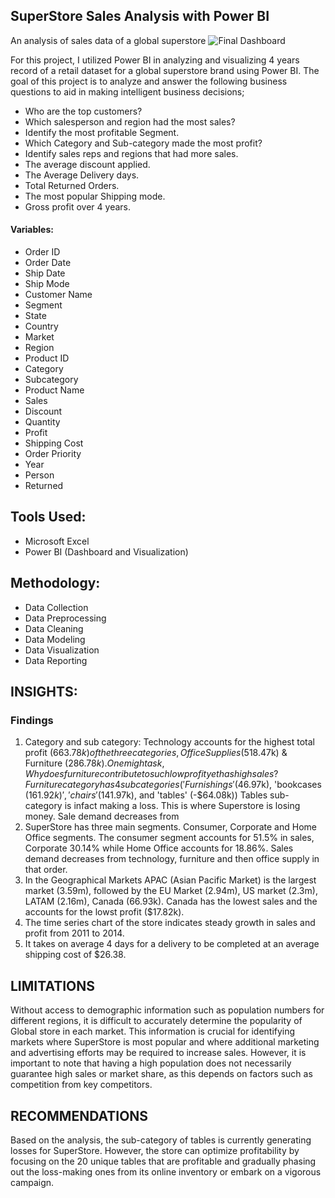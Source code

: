 ## SuperStore Sales Analysis with Power BI
An analysis of sales data of a global superstore
![Final Dashboard](https://user-images.githubusercontent.com/36298235/220062406-2dbe43f0-8255-4965-8f33-ecb6a122ccf9.JPG)



For this project, I utilized Power BI in analyzing and visualizing 4 years record of a retail dataset for a global superstore brand using Power BI.
The goal of this project is to analyze and answer the following business questions to aid in making intelligent business decisions;
- Who are the top customers?
- Which salesperson and region had the most sales?
- Identify the most profitable Segment.
- Which Category and Sub-category made the most profit?
- Identify sales reps and regions that had more sales.
- The average discount applied.
- The Average Delivery days.
- Total Returned Orders.
- The most popular Shipping mode.
- Gross profit over 4 years.
#### Variables:
- Order ID
- Order Date
- Ship Date
- Ship Mode
- Customer Name
- Segment
- State
- Country
- Market
- Region
- Product ID
- Category
- Subcategory
- Product Name
- Sales
- Discount
- Quantity
- Profit
- Shipping Cost
- Order Priority
- Year
- Person
- Returned
## Tools Used:
- Microsoft Excel
- Power BI (Dashboard and Visualization)
## Methodology:
- Data Collection
- Data Preprocessing
- Data Cleaning
- Data Modeling
- Data Visualization
- Data Reporting
## INSIGHTS:
### Findings
1. Category and sub category: Technology accounts for the highest total profit ($663.78k) of the three categories, Office Supplies ($518.47k) & Furniture ($286.78k). One might ask, Why does furniture contribute to such low profit yet has high sales? Furniture category has 4 subcategories ('Furnishings' ($46.97k), 'bookcases ($161.92k)', 'chairs' ($141.97k), and 'tables' (-$64.08k)) Tables sub-category is infact making a loss. This is where Superstore is losing money. Sale demand decreases from 
2. SuperStore has three main segments. Consumer, Corporate and Home Office segments. The consumer segment accounts for 51.5% in sales, Corporate 30.14% while Home Office accounts for 18.86%. Sales demand decreases from technology, furniture and then office supply in that order.
3. In the Geographical Markets APAC (Asian Pacific Market) is the largest market (3.59m), followed by the EU Market (2.94m), US market (2.3m), LATAM (2.16m), Canada (66.93k). Canada has the lowest sales and the accounts for the lowst profit ($17.82k).
4. The time series chart of the store indicates steady growth in sales and profit from 2011 to 2014. 
5. It takes on average 4 days for a delivery to be completed at an average shipping cost of $26.38. 
## LIMITATIONS
Without access to demographic information such as population numbers for different regions, it is difficult to accurately determine the popularity of Global store in each market. This information is crucial for identifying markets where SuperStore is most popular and where additional marketing and advertising efforts may be required to increase sales. However, it is important to note that having a high population does not necessarily guarantee high sales or market share, as this depends on factors such as competition from key competitors.
## RECOMMENDATIONS
Based on the analysis, the sub-category of tables is currently generating losses for SuperStore. However, the store can optimize profitability by focusing on the 20 unique tables that are profitable and gradually phasing out the loss-making ones from its online inventory or embark on a vigorous campaign.

